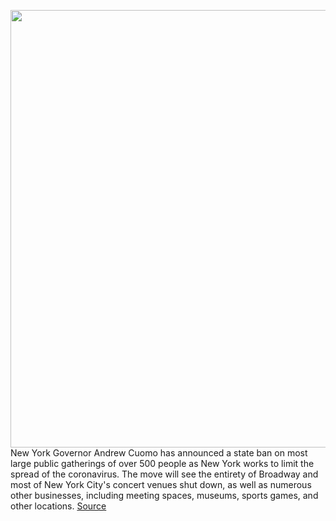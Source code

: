 <img src='https://cdn.vox-cdn.com/thumbor/ACvcc7fsiR-rJrnzQVVOy1CNHhM=/0x0:6048x3689/1200x800/filters:focal(1960x1181:2926x2147)/cdn.vox-cdn.com/uploads/chorus_image/image/66492433/1150176333.jpg.0.jpg' width='700px' /><br/>
New York Governor Andrew Cuomo has announced a state ban on most large public gatherings of over 500 people as New York works to limit the spread of the coronavirus. The move will see the entirety of Broadway and most of New York City's concert venues shut down, as well as numerous other businesses, including meeting spaces, museums, sports games, and other locations.
<a href='https://www.theverge.com/2020/3/12/21177162/new-york-coronavirus-ban-public-gathering-broadway-concerts-museums'> Source <a/>